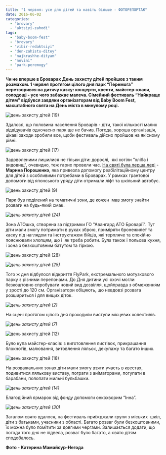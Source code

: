 ```yaml
---
title: "1 червня: усе для дітей та навіть більше - ФОТОРЕПОРТАЖ"
date: 2016-06-02
categories: 
  - "brovary"
  - "aktsiyi-zahodi"
tags: 
  - "baby-boom-fest"
  - "brovary"
  - "vibir-redaktsiyi"
  - "den-zahistu-ditey"
  - "najkrashhe-dityam"
  - "novini"
  - "park-peremogy"
---
```


**Чи не вперше в Броварах День захисту дітей пройшов з таким розмахом. 1 червня протягом цілого дня парк “Перемога” перетворився на дитячу казку: концерти, квести, майстер-класи, солодощі - усе чого забажає малеча. Сімейний фестиваль “Найкраще дітям” відбувся завдяки організаторам від Baby Boom Fest, масштабного свята на День міста в минулому році.**

![день захисту дітей (19)](https://mpz.brovary.org/wp-content/uploads/2016/06/den-zahystu-ditej-19.jpg)

Здалося, що половина населення Броварів - діти, такої кількості малих відвідувачів одночасно парк ще не бачив. Погода, хороша організація, цікаві заходи зробили все, щоби фестиваль дійсно пройшов на якісному рівні.

![день захисту дітей (17)](https://mpz.brovary.org/wp-content/uploads/2016/06/den-zahystu-ditej-17.jpg)

Задоволеними лишилися не тільки діти: дорослі,  які хотіли “хліба і видовищ”, очевидно, теж гарно провели час. [На святі була перша леді](https://mpz.brovary.org/u-brovary-pryyihala-maryna-poroshenko-ta-yaponski-posly-shhob-podaruvaty-dityam-iz-osoblyvymy-potrebamy-mikroavtobus-ta-lift/) - **Марина Порошенко**, яка привезла допомогу реабілітаційному центру для дітей з особливими потребами в Броварах. У рамках грантової допомоги від японського уряду діти отримали ліфт та шкільний автобус.

![день захисту дітей (9)](https://mpz.brovary.org/wp-content/uploads/2016/06/den-zahystu-ditej-9.jpg)

Парк був поділений на тематичні зони, де кожен  мав змогу знайти розваги на будь-який смак.

_![день захисту дітей (24)](https://mpz.brovary.org/wp-content/uploads/2016/06/den-zahystu-ditej-24.jpg)_

Зона АТОшка, створена за підтримки ГО "Авангард АТО Броварії". Тут діти мали змогу потримати в руках зброю, приміряти бронежилет та каску під наглядом та інструктажем бійців, які терпляче та спокійно пояснювали хлопцям, що і  як треба робити. Була також і польова кухня, і зона з безкоштовним батутом та гіркою.

![день захисту дітей (28)](https://mpz.brovary.org/wp-content/uploads/2016/06/den-zahystu-ditej-28.jpg)

_![день захисту дітей (25)](https://mpz.brovary.org/wp-content/uploads/2016/06/den-zahystu-ditej-25.jpg)_

Того ж дня відбулося відкриття FlyPark, екстремального мотузкового парку з різними перепонами. До Дня дитини усі охочі могли безкоштовно спробувати новий вид дозвілля, щойправда з обмеженням у зрості до 120 см. Організатори обіцяють, що невдовзі розвага розшириться і для вищих діток.

_![день захисту дітей (2)](https://mpz.brovary.org/wp-content/uploads/2016/06/den-zahystu-ditej-2.jpg)_

На сцені протягом цілого дня проходили виступи місцевих колективів.

_![день захисту дітей (7)](https://mpz.brovary.org/wp-content/uploads/2016/06/den-zahystu-ditej-7.jpg)_

![день захисту дітей (12)](https://mpz.brovary.org/wp-content/uploads/2016/06/den-zahystu-ditej-12.jpg)

Було купа майстер-класів: з виготовлення листівок, прикрашання блокнотів, малювання, витовлення ляльок, декупажу та багато інших.

![день захисту дітей (18)](https://mpz.brovary.org/wp-content/uploads/2016/06/den-zahystu-ditej-18.jpg)

На розважальних зонах діти мали змогу взяти участь в квестах, подивитися лялькову виставу, пограти з аніматорами, погупати в барабани, полопати мильні бульбашки.

_![день захисту дітей (14)](https://mpz.brovary.org/wp-content/uploads/2016/06/den-zahystu-ditej-14.jpg)_

Благодійний ярмарок від фонду допомоги онкохворим “Інна”.

_![день захисту дітей (30)](https://mpz.brovary.org/wp-content/uploads/2016/06/den-zahystu-ditej-30.jpg)_

Загалом свято вдалося, на фестиваль приїжджали групи з міських  шкіл, діти з батьками, учасники з області. Багато розваг були безкоштовними, їх можна було помітити за довгими чергами. Залишається додати, що погода того дня не підвела, розваг було багато, а свято дітям сподобалось.

**Фото - Катерина Мамайсур-Негода**
